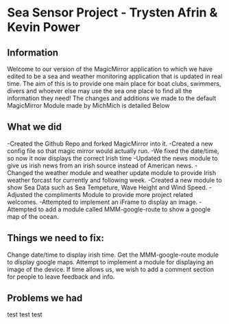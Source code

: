 <H1>Sea Sensor Project - Trysten Afrin & Kevin Power</H1>

<H2> Information </H2>
<p>
Welcome to our version of the MagicMirror application to which we have edited to be a sea and weather monitoring application that is updated in real time. The aim of this is to provide one main place for boat clubs, swimmers, divers and whoever else may use the sea one place to find all the information they need! The changes and additions we made to the default MagicMirror Module made by MichMich is detailed Below
</p>
<H2>What we did</H2>
<p> 
  -Created the Github Repo and forked MagicMirror into it.
  -Created a new config file so that magic mirror would actually run.
  -We fixed the date/time, so now it now displays the correct Irish time
  -Updated the news module to give us irish news from an irish source instead of American news.
  -Changed the weather module and weather update module to provide Irish weather forcast for currently and following week.
  -Created a new module to show Sea Data such as Sea Tempeture, Wave Height and Wind Speed.
  -Adjusted the compliments Module to provide more project related welcomes.
  -Attempted to implement an iFrame to display an image.
  -Attempted to add a module called MMM-google-route to show a google map of the ocean.
</p>

<H2> Things we need to fix: </H2>
<p>
  Change date/time to display irish time.
  Get the MMM-google-route module to display google maps.
  Attempt to implement a module for displaying an image of the device.
  If time allows us, we wish to add a comment section for people to leave feedback and info.
</p>
<H2>Problems we had</H2>
<p>
  test test test
</p>
